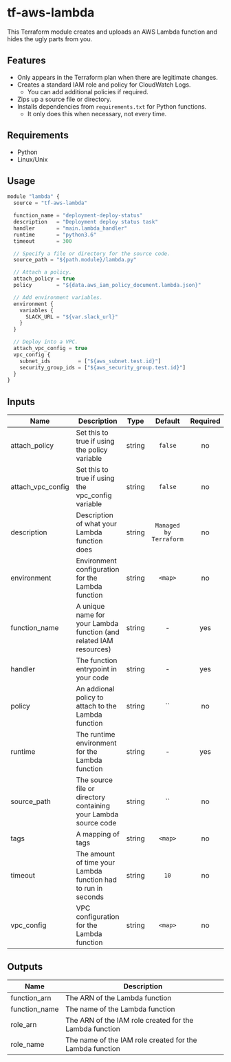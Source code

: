 # tf-aws-lambda

This Terraform module creates and uploads an AWS Lambda function and hides the ugly parts from you.

## Features

* Only appears in the Terraform plan when there are legitimate changes.
* Creates a standard IAM role and policy for CloudWatch Logs.
  * You can add additional policies if required.
* Zips up a source file or directory.
* Installs dependencies from `requirements.txt` for Python functions.
  * It only does this when necessary, not every time.

## Requirements

* Python
* Linux/Unix

## Usage

```js
module "lambda" {
  source = "tf-aws-lambda"

  function_name = "deployment-deploy-status"
  description   = "Deployment deploy status task"
  handler       = "main.lambda_handler"
  runtime       = "python3.6"
  timeout       = 300

  // Specify a file or directory for the source code.
  source_path = "${path.module}/lambda.py"

  // Attach a policy.
  attach_policy = true
  policy        = "${data.aws_iam_policy_document.lambda.json}"

  // Add environment variables.
  environment {
    variables {
      SLACK_URL = "${var.slack_url}"
    }
  }

  // Deploy into a VPC.
  attach_vpc_config = true
  vpc_config {
    subnet_ids         = ["${aws_subnet.test.id}"]
    security_group_ids = ["${aws_security_group.test.id}"]
  }
}
```

## Inputs

| Name | Description | Type | Default | Required |
|------|-------------|:----:|:-----:|:-----:|
| attach_policy | Set this to true if using the policy variable | string | `false` | no |
| attach_vpc_config | Set this to true if using the vpc_config variable | string | `false` | no |
| description | Description of what your Lambda function does | string | `Managed by Terraform` | no |
| environment | Environment configuration for the Lambda function | string | `<map>` | no |
| function_name | A unique name for your Lambda function (and related IAM resources) | string | - | yes |
| handler | The function entrypoint in your code | string | - | yes |
| policy | An addional policy to attach to the Lambda function | string | `` | no |
| runtime | The runtime environment for the Lambda function | string | - | yes |
| source_path | The source file or directory containing your Lambda source code | string | `` | no |
| tags | A mapping of tags | string | `<map>` | no |
| timeout | The amount of time your Lambda function had to run in seconds | string | `10` | no |
| vpc_config | VPC configuration for the Lambda function | string | `<map>` | no |

## Outputs

| Name | Description |
|------|-------------|
| function_arn | The ARN of the Lambda function |
| function_name | The name of the Lambda function |
| role_arn | The ARN of the IAM role created for the Lambda function |
| role_name | The name of the IAM role created for the Lambda function |
